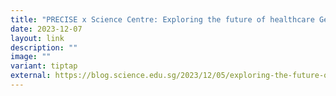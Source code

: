 ```yaml
---
title: "PRECISE x Science Centre: Exploring the future of healthcare Genomics Forum"
date: 2023-12-07
layout: link
description: ""
image: ""
variant: tiptap
external: https://blog.science.edu.sg/2023/12/05/exploring-the-future-of-healthcare/
---
```


